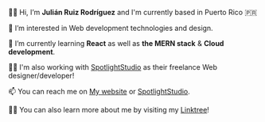 👋🏻 Hi, I’m **Julián Ruiz Rodríguez** and I'm currently based in Puerto Rico 🇵🇷

👀 I’m interested in Web development technologies and design.

🌱 I’m currently learning **React** as well as **the MERN stack** & **Cloud development**.

🤳🏼 I'm also working with [SpotlightStudio](https://www.spotlightstudiopr.com/) as their freelance Web designer/developer!

📫 You can reach me on [My website](https://www.julianrr.com) or [SpotlightStudio](https://www.spotlightstudiopr.com/).

✌🏻 You can also learn more about me by visiting my [Linktree](https://linktr.ee/Julianrr)!

<!---
julianyo/julianyo is a ✨ special ✨ repository because its `README.md` (this file) appears on your GitHub profile.
You can click the Preview link to take a look at your changes.
--->

